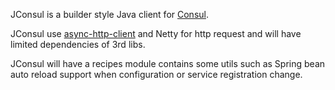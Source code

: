 JConsul is a builder style Java client for [Consul](https://github.com/hashicorp/consul).

JConsul use [async-http-client](https://github.com/AsyncHttpClient/async-http-client) and Netty for http request and will have limited dependencies of 3rd libs.

JConsul will have a recipes module contains some utils such as Spring bean auto reload support when configuration or service registration change.

